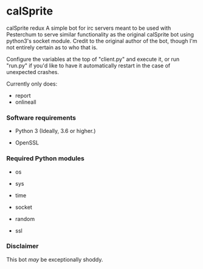 # calSprite
calSprite redux
A simple bot for irc servers meant to be used with Pesterchum to serve similar functionality as the original calSprite bot using python3's socket module.
Credit to the original author of the bot, though I'm not entirely certain as to who that is.

Configure the variables at the top of "client.py" and execute it, or run "run.py" if you'd like to have it automatically restart in the case of unexpected crashes.

Currently only does:
  - report
  - onlineall

### Software requirements

 - Python 3 (Ideally, 3.6 or higher.)

 - OpenSSL



### Required Python modules

 - os

 - sys

 - time

 - socket

 - random

 - ssl



### Disclaimer

This bot *may* be exceptionally shoddy.



